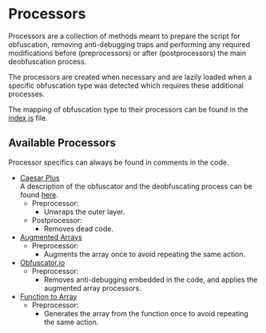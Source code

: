 # Processors
Processors are a collection of methods meant to prepare the script for obfuscation, removing anti-debugging traps
and performing any required modifications before (preprocessors) or after (postprocessors) the main deobfuscation process.

The processors are created when necessary and are lazily loaded when a specific obfuscation type was detected
which requires these additional processes.

The mapping of obfuscation type to their processors can be found in the [index.js](index.js) file.

## Available Processors
Processor specifics can always be found in comments in the code.
* [Caesar Plus](caesarp.js) <br/> 
  A description of the obfuscator and the deobfuscating process can be found [here](https://www.perimeterx.com/tech-blog/2020/deobfuscating-caesar/). <br/>
  - Preprocessor:
    - Unwraps the outer layer.
  - Postprocessor: 
    - Removes dead code.
* [Augmented Arrays](augmentedArray.js) <br/> 
  - Preprocessor:
    - Augments the array once to avoid repeating the same action.
* [Obfuscator.io](obfuscatorIo.js) <br/> 
  - Preprocessor:
    - Removes anti-debugging embedded in the code, and applies the augmented array processors.
* [Function to Array](functionToArray.js) <br/> 
  - Preprocessor:
    - Generates the array from the function once to avoid repeating the same action.